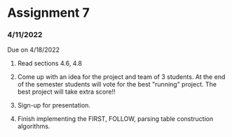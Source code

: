 # Assignment 7

### 4/11/2022

Due on 4/18/2022

1. Read sections 4.6, 4.8

2. Come up with an idea for the project and team of 3 students. At the end of the semester students will vote for the best "running" project. The best project will take extra score!!

3. Sign-up for presentation.

4. Finish implementing the FIRST, FOLLOW, parsing table construction algorithms.
